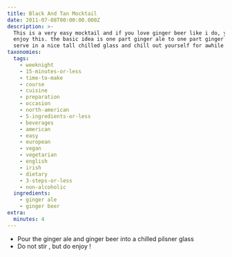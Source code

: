 ```yaml
---
title: Black And Tan Mocktail
date: 2011-07-08T00:00:00.000Z
description: >-
  This is a very easy mocktail and if you love ginger beer like i do, you'll
  enjoy this. the basic idea is one part ginger ale to one part ginger beer.
  serve in a nice tall chilled glass and chill out yourself for awhile. :)
taxonomies:
  tags:
    - weeknight
    - 15-minutes-or-less
    - time-to-make
    - course
    - cuisine
    - preparation
    - occasion
    - north-american
    - 5-ingredients-or-less
    - beverages
    - american
    - easy
    - european
    - vegan
    - vegetarian
    - english
    - irish
    - dietary
    - 3-steps-or-less
    - non-alcoholic
  ingredients:
    - ginger ale
    - ginger beer
extra:
  minutes: 4
---
```

 - Pour the ginger ale and ginger beer into a chilled pilsner glass
 - Do not stir , but do enjoy !
